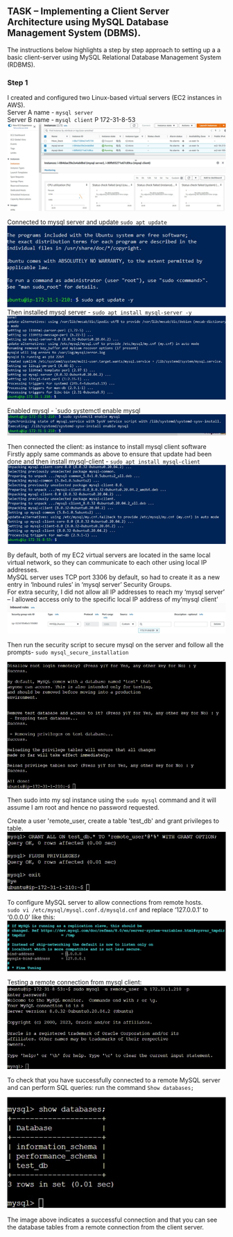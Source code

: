 ## TASK – Implementing a Client Server Architecture using MySQL Database Management System (DBMS).  

The instructions below highlights a step by step approach to setting up a a basic client-server using MySQL Relational Database Management System (RDBMS).  

### Step 1  
I created and configured two Linux-based virtual servers (EC2 instances in AWS).    
Server A name - `mysql server`  
Server B name - `mysql client` P 172-31-8-53 
       ![Ubuntu](./images/Ubuntu_instances1.jpg)        

Connected to mysql server and update  `sudo apt update`    
           ![server1](./images/server1_connect.jpg)     
Then installed mysql server - `sudo apt install mysql-server -y`      
    ![install mysql1](./images/install_mysql1.jpg)      

Enabled mysql - `sudo systemctl enable mysql    
        ![enable_mysql](./images/enable_mysql.jpg)      

Then connected the client: as instance to install mysql client software     
Firstly apply same commands as above to ensure that update had been done and then install mysql-client - `sudo apt install mysql-client`        
            ![mysql_client](./images/mysql_client.jpg)      

By default, both of my EC2 virtual servers are located in the same local virtual network, so they can communicate to each other using local IP addresses.   
MySQL server uses TCP port 3306 by default, so had to create it as a new entry in ‘Inbound rules’ in ‘mysql server’ Security Groups.    
 For extra security, I did not allow all IP addresses to reach my ‘mysql server’ – I allowed access only to the specific local IP address of my‘mysql client’   
         ![server_inbound](./images/server_inbound_rule.jpg)    

Then run the security script to secure mysql on the server and follow all the prompts- `sudo mysql_secure_installation`       

![sudo_secure](./images/sudo_mysql_secure.jpg)          

Then sudo into my sql instance using the `sudo mysql` command and it will assume I am root and hence no password requested. 

Create a user 'remote_user, create a table 'test_db' and grant privileges to table.             
![sudo_secure](./images/grant_privi.jpg)                

To configure MySQL server to allow connections from remote hosts.       
`sudo vi /etc/mysql/mysql.conf.d/mysqld.cnf` and replace  ‘127.0.0.1’ to ‘0.0.0.0’ like this:           
![sudo_secure](./images/bind_address.jpg)               


Testing a remote connection from mysql client:          
![remote_connect](./images/remote_user_connect.jpg)             

To check that you have successfully connected to a remote MySQL server and can perform SQL queries: run the command `Show databases;`           

![sudo_secure](./images/test_connection_sucess.jpg)             

The image above indicates a successful connection and that you can see the database tables from a remote connection from the client server.

